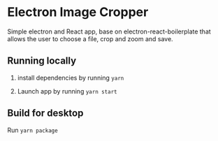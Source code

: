 # Electron Image Cropper

Simple electron and React app, base on electron-react-boilerplate
that allows the user to choose a file, crop and zoom and save.

## Running locally

1. install dependencies by running `yarn`

2. Launch app by running `yarn start`


## Build for desktop

Run `yarn package`
